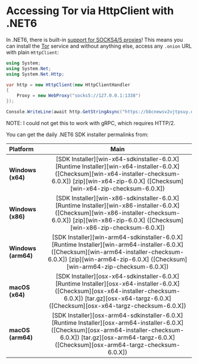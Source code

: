 # Accessing Tor via HttpClient with .NET6

In .NET6, there is built-in [support for SOCKS4/5 proxies](https://github.com/dotnet/runtime/pull/48883)! This means you can install the [Tor](https://dist.torproject.org/torbrowser/) service and without anything else, access any `.onion` URL with plain `HttpClient`:

```csharp
using System;
using System.Net;
using System.Net.Http;

var http = new HttpClient(new HttpClientHandler
{
    Proxy = new WebProxy("socks5://127.0.0.1:1338")
});

Console.WriteLine(await http.GetStringAsync("https://bbcnewsv2vjtpsuy.onion"));
```

NOTE: I could not get this to work with gRPC, which requires HTTP/2.

You can get the daily .NET6 SDK installer permalinks from:

| Platform | Main |
| :--- | :---: |
| **Windows \(x64\)** | \[SDK Installer\]\[win-x64-sdkinstaller-6.0.X\] \[Runtime Installer\]\[win-x64-installer-6.0.X\] \(\[Checksum\]\[win-x64-installer-checksum-6.0.X\]\) \[zip\]\[win-x64-zip-6.0.X\] \(\[Checksum\]\[win-x64-zip-checksum-6.0.X\]\) |
| **Windows \(x86\)** | \[SDK Installer\]\[win-x86-sdkinstaller-6.0.X\] \[Runtime Installer\]\[win-x86-installer-6.0.X\] \(\[Checksum\]\[win-x86-installer-checksum-6.0.X\]\) \[zip\]\[win-x86-zip-6.0.X\] \(\[Checksum\]\[win-x86-zip-checksum-6.0.X\]\) |
| **Windows \(arm64\)** | \[SDK Installer\]\[win-arm64-sdkinstaller-6.0.X\] \[Runtime Installer\]\[win-arm64-installer-6.0.X\] \(\[Checksum\]\[win-arm64-installer-checksum-6.0.X\]\) \[zip\]\[win-arm64-zip-6.0.X\] \(\[Checksum\]\[win-arm64-zip-checksum-6.0.X\]\) |
| **macOS \(x64\)** | \[SDK Installer\]\[osx-x64-sdkinstaller-6.0.X\] \[Runtime Installer\]\[osx-x64-installer-6.0.X\] \(\[Checksum\]\[osx-x64-installer-checksum-6.0.X\]\) \[tar.gz\]\[osx-x64-targz-6.0.X\] \(\[Checksum\]\[osx-x64-targz-checksum-6.0.X\]\) |
| **macOS \(arm64\)** | \[SDK Installer\]\[osx-arm64-sdkinstaller-6.0.X\] \[Runtime Installer\]\[osx-arm64-installer-6.0.X\] \(\[Checksum\]\[osx-arm64-installer-checksum-6.0.X\]\) \[tar.gz\]\[osx-arm64-targz-6.0.X\] \(\[Checksum\]\[osx-arm64-targz-checksum-6.0.X\]\) |

 



